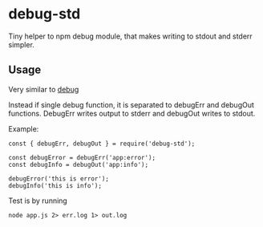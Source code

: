 # debug-std
Tiny helper to npm debug module, that makes writing to stdout and stderr simpler.

## Usage

Very similar to [debug](https://www.npmjs.com/package/debug)

Instead if single debug function, it is separated to debugErr and debugOut functions. DebugErr writes output to stderr and debugOut writes to stdout.

Example:

```
const { debugErr, debugOut } = require('debug-std');

const debugError = debugErr('app:error');
const debugInfo = debugOut('app:info');

debugError('this is error');
debugInfo('this is info');
```
Test is by running

```
node app.js 2> err.log 1> out.log
```
